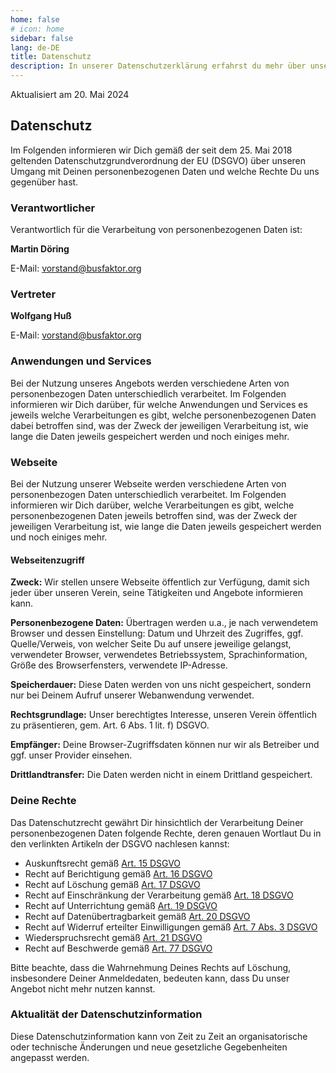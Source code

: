 ```yaml
---
home: false
# icon: home
sidebar: false
lang: de-DE
title: Datenschutz
description: In unserer Datenschutzerklärung erfahrst du mehr über unsere Verpflichtung zum Schutz deiner Daten beim Besuch unserer Website.
---
```


Aktualisiert am 20. Mai 2024

## Datenschutz

Im Folgenden informieren wir Dich gemäß der seit dem 25. Mai 2018 geltenden Datenschutzgrundverordnung der EU (DSGVO) über unseren Umgang mit Deinen personenbezogenen Daten und welche Rechte Du uns gegenüber hast.

### Verantwortlicher

Verantwortlich für die Verarbeitung von personenbezogenen Daten ist:

<!-- markdownlint-disable-next-line no-emphasis-as-heading -->
**Martin Döring**

E-Mail: <vorstand@busfaktor.org>

### Vertreter

<!-- markdownlint-disable-next-line no-emphasis-as-heading -->
**Wolfgang Huß**

E-Mail: <vorstand@busfaktor.org>

### Anwendungen und Services

Bei der Nutzung unseres Angebots werden verschiedene Arten von personenbezogen Daten unterschiedlich verarbeitet. Im Folgenden informieren wir Dich darüber, für welche Anwendungen und Services es jeweils welche Verarbeitungen es gibt, welche personenbezogenen Daten dabei betroffen sind, was der Zweck der jeweiligen Verarbeitung ist, wie lange die Daten jeweils gespeichert werden und noch einiges mehr.

### Webseite

Bei der Nutzung unserer Webseite werden verschiedene Arten von personenbezogen Daten unterschiedlich verarbeitet. Im Folgenden informieren wir Dich darüber, welche Verarbeitungen es gibt, welche personenbezogenen Daten jeweils betroffen sind, was der Zweck der jeweiligen Verarbeitung ist, wie lange die Daten jeweils gespeichert werden und noch einiges mehr.

#### Webseitenzugriff

**Zweck:** Wir stellen unsere Webseite öffentlich zur Verfügung, damit sich jeder über unseren Verein, seine Tätigkeiten und Angebote informieren kann.

**Personenbezogene Daten:** Übertragen werden u.a., je nach verwendetem Browser und dessen Einstellung: Datum und Uhrzeit des Zugriffes, ggf. Quelle/Verweis, von welcher Seite Du auf unsere jeweilige gelangst, verwendeter Browser, verwendetes Betriebssystem, Sprachinformation, Größe des Browserfensters, verwendete IP-Adresse.

**Speicherdauer:** Diese Daten werden von uns nicht gespeichert, sondern nur bei Deinem Aufruf unserer Webanwendung verwendet.

**Rechtsgrundlage:** Unser berechtigtes Interesse, unseren Verein öffentlich zu präsentieren, gem. Art. 6 Abs. 1 lit. f) DSGVO.

**Empfänger:** Deine Browser-Zugriffsdaten können nur wir als Betreiber und ggf. unser Provider einsehen.

**Drittlandtransfer:** Die Daten werden nicht in einem Drittland gespeichert.

<!-- #### Session Cookies

**Zweck:** Wir verwenden Cookies für die Navigation auf unserer Website.

**Persönliche Daten:** Ein Sitzungs-Cookie, beginnend mit `busfaktor`

**Speicherdauer:** Eine halbe Stunde nach dem letzten Zugriff

**Rechtsgrundlage:** Unser berechtigtes Interesse, unseren Verein öffentlich zu präsentieren, gem. Art. 6 Abs. 1 lit. f) DSGVO.

**Empfänger:** Nur Du, gepeichert in Deinem Browser

**Weitergabe an Dritte:** Keine

**Drittlandtransfer:** Keiner -->

### Deine Rechte

Das Datenschutzrecht gewährt Dir hinsichtlich der Verarbeitung Deiner personenbezogenen Daten folgende Rechte, deren genauen Wortlaut Du in den verlinkten Artikeln der DSGVO nachlesen kannst:

- Auskunftsrecht gemäß [Art. 15 DSGVO](https://dsgvo-gesetz.de/art-15-dsgvo/)
- Recht auf Berichtigung gemäß [Art. 16 DSGVO](https://dsgvo-gesetz.de/art-16-dsgvo/)
- Recht auf Löschung gemäß [Art. 17 DSGVO](https://dsgvo-gesetz.de/art-17-dsgvo/)
- Recht auf Einschränkung der Verarbeitung gemäß [Art. 18 DSGVO](https://dsgvo-gesetz.de/art-18-dsgvo/)
- Recht auf Unterrichtung gemäß [Art. 19 DSGVO](https://dsgvo-gesetz.de/art-19-dsgvo/)
- Recht auf Datenübertragbarkeit gemäß [Art. 20 DSGVO](https://dsgvo-gesetz.de/art-20-dsgvo/)
- Recht auf Widerruf erteilter Einwilligungen gemäß [Art. 7 Abs. 3 DSGVO](https://dsgvo-gesetz.de/art-7-dsgvo/)
- Wiederspruchsrecht gemäß [Art. 21 DSGVO](https://dsgvo-gesetz.de/art-21-dsgvo/)
- Recht auf Beschwerde gemäß [Art. 77 DSGVO](https://dsgvo-gesetz.de/art-77-dsgvo/)

Bitte beachte, dass die Wahrnehmung Deines Rechts auf Löschung, insbesondere Deiner Anmeldedaten, bedeuten kann, dass Du unser Angebot nicht mehr nutzen kannst.

### Aktualität der Datenschutzinformation

Diese Datenschutzinformation kann von Zeit zu Zeit an organisatorische oder technische Änderungen und neue gesetzliche Gegebenheiten angepasst werden.
